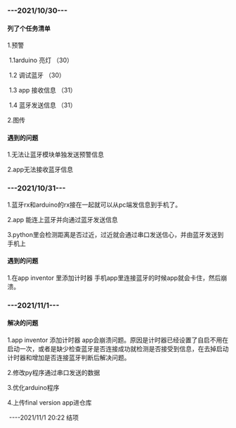 ### ---2021/10/30---

#### 列了个任务清单

1.预警

​	1.1arduino 亮灯  （30）

​	1.2 调试蓝牙  （30）

​	1.3 app 接收信息   （31）

​	1.4 蓝牙发送信息 （31）

2.图传

#### 遇到的问题

1.无法让蓝牙模块单独发送预警信息

2.app无法接收蓝牙信息

### ---2021/10/31---

1.蓝牙rx和arduino的rx接在一起就可以从pc端发信息到手机了。

2.app 能连上蓝牙并向通过蓝牙发送信息

3.python里会检测距离是否过近，过近就会通过串口发送信心，并由蓝牙发送到手机上

#### 遇到的问题

1.在app inventor 里添加计时器        手机app里连接蓝牙的时候app就会卡住，然后崩溃。

### ---2021/11/1---

#### 解决的问题

1.app inventor 添加计时器 app会崩溃问题。原因是计时器已经设置了自启不用在启动一次，或者是缺少检查蓝牙是否连接成功就检测是否接受到信息，在去掉启动计时器和增加是否连接蓝牙判断后解决问题。

2.修改py程序通过串口发送的数据

3.优化arduino程序

4.上传final version app进仓库

​																											----2021/11/1      20:22  结项